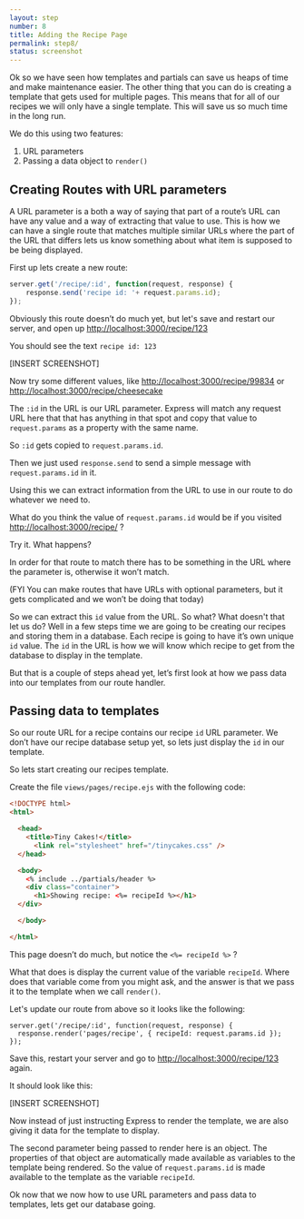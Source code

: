 ```yaml
---
layout: step
number: 8
title: Adding the Recipe Page
permalink: step8/
status: screenshot
---
```


Ok so we have seen how templates and partials can save us heaps of time and make maintenance easier.   The other thing that you can do is creating a template that gets used for multiple pages. This means that for all of our recipes we will only have a single template.  This will save us so much time in the long run.

We do this using two features:

1. URL parameters
2. Passing a data object to `render()` 

## Creating Routes with URL parameters

A URL parameter is a both a way of saying that part of a route’s URL can have any value and a way of extracting that value to use.  This is how we can have a single route that matches multiple similar URLs where the part of the URL that differs lets us know something about what item is supposed to be being displayed.  

First up lets create a new route:

```javascript
server.get('/recipe/:id', function(request, response) {
	response.send('recipe id: '+ request.params.id); 
});
```

Obviously this route doesn’t do much yet, but let's save and restart our server,
and open up <http://localhost:3000/recipe/123>

You should see the text `recipe id: 123`

[INSERT SCREENSHOT]

Now try some different values, like <http://localhost:3000/recipe/99834> or 
<http://localhost:3000/recipe/cheesecake>

The `:id` in the URL is our URL parameter.  Express will match any request URL here that that has anything in that spot and copy that value to `request.params` as a property with the same name.  

So `:id` gets copied to `request.params.id`.

Then we just used `response.send` to send a simple message with `request.params.id` in it.

Using this we can extract information from the URL to use in our route to do whatever we need to.

What do you think the value of `request.params.id` would be if you visited <http://localhost:3000/recipe/> ?  

Try it.  What happens?

In order for that route to match there has to be something in the URL where the parameter is, otherwise it won’t match.

(FYI You can make routes that have URLs with optional parameters, but it gets complicated and we won’t be doing that today)

So we can extract this `id` value from the URL.  So what?  What doesn't that let us do?  Well in a few steps time we are going to be creating our recipes and storing them in a database.  Each recipe is going to have it’s own unique `id` value.  The `id` in the URL is how we will know which recipe to get from the database to display in the template.  

But that is a couple of steps ahead yet, let’s first look at how we pass data into our templates from our route handler.

## Passing data to templates

So our route URL for a recipe contains our recipe `id` URL parameter.  We don’t have our recipe database setup yet, so lets just display the `id` in our template.

So lets start creating our recipes template.

Create the file `views/pages/recipe.ejs` with the following code:

```html
<!DOCTYPE html>
<html>

  <head>
    <title>Tiny Cakes!</title>
      <link rel="stylesheet" href="/tinycakes.css" />
  </head>

  <body>
    <% include ../partials/header %>
    <div class="container">
      <h1>Showing recipe: <%= recipeId %></h1>
  </div>

  </body>

</html>
```

This page doesn’t do much, but notice the `<%= recipeId %>` ?  

What that does is display the current value of the variable `recipeId`.  Where does that variable come from you might ask, and the answer is that we pass it to the template when we call `render()`.

Let's update our route from above so it looks like the following:

```javacript
server.get('/recipe/:id', function(request, response) {
  response.render('pages/recipe', { recipeId: request.params.id });
});
```

Save this, restart your server and go to <http://localhost:3000/recipe/123> again.

It should look like this:

[INSERT SCREENSHOT]

Now instead of just instructing Express to render the template, we are also giving it data for the template to display.

The second parameter being passed to render here is an object.  The properties of that object are automatically made available as variables to the template being rendered.  So the value of `request.params.id` is made available to the template as the variable `recipeId`.

Ok now that we now how to use URL parameters and pass data to templates, lets get our database going.
